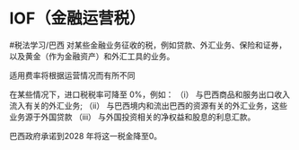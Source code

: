 # IOF（金融运营税）
#税法学习/巴西
对某些金融业务征收的税，例如贷款、外汇业务、保险和证券，以及黄金（作为金融资产）和外汇工具的业务。

适用费率将根据运营情况而有所不同

在某些情况下，进口税税率可降至 0%，例如：
（i） 与巴西商品和服务出口收入流入有关的外汇业务;
（ii） 与巴西境内和流出巴西的资源有关的外汇业务，这些业务源于外国贷款
（iii） 与外国投资相关的净权益和股息的利息汇款。

巴西政府承诺到2028 年将这一税金降至0。

⠀
